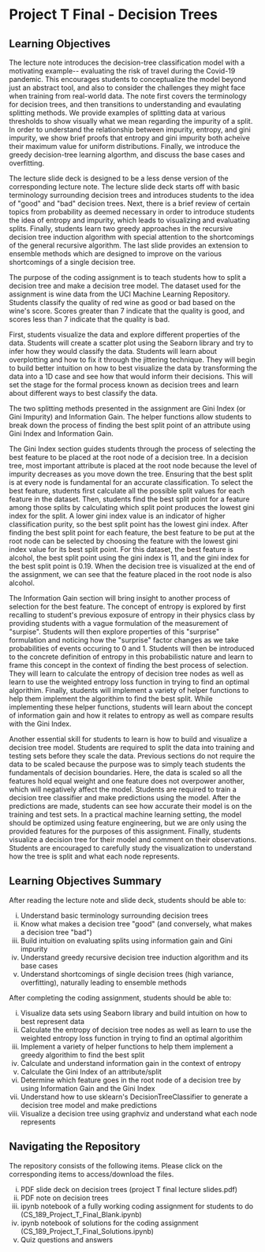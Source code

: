 # Project T Final - Decision Trees

## Learning Objectives
The lecture note introduces the decision-tree classification model with a motivating example-- evaluating the risk of travel during the Covid-19 pandemic. This encourages students to conceptualize the model beyond just an abstract tool, and also to consider the challenges they might face when training from real-world data. The note first covers the terminology for decision trees, and then transitions to understanding and evaulating splitting methods. We provide examples of splitting data at various thresholds to show visually what we mean regarding the impurity of a split. In order to understand the relationship between impurity, entropy, and gini impurity, we show brief proofs that entropy and gini impurity both acheive their maximum value for uniform distributions. Finally, we introduce the greedy decision-tree learning algorthm, and discuss the base cases and overfitting. 

The lecture slide deck is designed to be a less dense version of the corresponding lecture note. The lecture slide deck starts off with basic terminology surrounding decision trees and introduces students to the idea of "good" and "bad" decision trees. Next, there is a brief review of certain topics from probability as deemed necessary in order to introduce students the idea of entropy and impurity, which leads to visualizing and evaluating splits. Finally, students learn two greedy approaches in the recursive decision tree induction algorithm with special attention to the shortcomings of the general recursive algorithm. The last slide provides an extension to ensemble methods which are designed to improve on the various shortcomings of a single decision tree. 

The purpose of the coding assignment is to teach students how to split a decision tree and make a decision tree model. The dataset used for the assignment is wine data from the UCI Machine Learning Repository. Students classify the quality of red wine as good or bad based on the wine's score. Scores greater than 7 indicate that the quality is good, and scores less than 7 indicate that the quality is bad. 

First, students visualize the data and explore different properties of the data. Students will create a scatter plot using the Seaborn library and try to infer how they would classify the data. Students will learn about overplotting and how to fix it through the jittering  technique. They will begin to build better intuition on how to best visualize the data by transforming the data into a 1D case and see how that would inform their decisions. This will set the stage for the formal process known as decision trees and learn about different ways to best classify the data.  

The two splitting methods presented in the assignment are Gini Index (or Gini Impurity) and Information Gain. The helper functions allow students to break down the process of finding the best split point of an attribute using Gini Index and Information Gain. 

The Gini Index section guides students through the process of selecting the best feature to be placed at the root node of a decision tree. In a decision tree, most important attribute is placed at the root node because the level of impurity decreases as you move down the tree. Ensuring that the best split is at every node is fundamental for an accurate classification. To select the best feature, students first calculate all the possible split values for each feature in the dataset. Then, students find the best split point for a feature among those splits by calculating which split point produces the lowest gini index for the split. A lower gini index value is an indicator of higher classification purity, so the best split point has the lowest gini index. After finding the best split point for each feature, the best feature to be put at the root node can be selected by choosing the feature with the lowest gini index value for its best split point. For this dataset, the best feature is alcohol, the best split point using the gini index is 11, and the gini index for the best split point is 0.19. When the decision tree is visualized at the end of the assignment, we can see that the feature placed in the root node is also alcohol. 

The Information Gain section will bring insight to another process of selection for the best feature. The concept of entropy is explored by first recalling to student's previous exposure of entropy in their physics class by providing students with a vague formulation of the measurement of "surpise". Students will then explore properties of this "surprise" formulation and noticing how the "surprise" factor changes as we take probabilities of events occuring to 0 and 1. Students will then be introduced to the concrete definition of entropy in this probabilistic nature and learn to frame this concept in the context of finding the best process of selection. They will learn to calculate the entropy of decision tree nodes as well as learn to use the weighted entropy loss function in trying to find an optimal algorithim. Finally, students will implement a variety of helper functions to help them implement the algorithim to find the best split. While implementing these helper functions, students will learn about the concept of information gain and how it relates to entropy as well as compare results with the Gini Index.  

Another essential skill for students to learn is how to build and visualize a decision tree model. Students are required to split the data into training and testing sets before they scale the data. Previous sections do not require the data to be scaled because the purpose was to simply teach students the fundamentals of decision boundaries. Here, the data is scaled so all the features hold equal weight and one feature does not overpower another, which will negatively affect the model. Students are required to train a decision tree classifier and make predictions using the model. After the predictions are made, students can see how accurate their model is on the training and test sets. In a practical machine learning setting, the model should be optimized using feature engineering, but we are only using the provided features for the purposes of this assignment. Finally, students visualize a decision tree for their model and comment on their observations. Students are encouraged to carefully study the visualization to understand how the tree is split and what each node represents.  

## Learning Objectives Summary
After reading the lecture note and slide deck, students should be able to:
    <ol type="i">
      <li>Understand basic terminology surrounding decision trees</li>
      <li>Know what makes a decision tree "good" (and conversely, what makes a decision tree "bad")</li>
      <li>Build intuition on evaluating splits using information gain and Gini impurity</li>
      <li>Understand greedy recursive decision tree induction algorithm and its base cases</li>
      <li>Understand shortcomings of single decision trees (high variance, overfitting), naturally leading to ensemble methods</li>
    </ol>
After completing the coding assignment, students should be able to:
    <ol type="i">
      <li>Visualize data sets using Seaborn library and build intuition on how to best represent data</li>
      <li>Calculate the entropy of decision tree nodes as well as learn to use the weighted entropy loss function in trying to find an optimal algorithim </li>
      <li>Implement a variety of helper functions to help them implement a greedy algorithim to find the best split</li>
      <li>Calculate and understand information gain in the context of entropy</li>
      <li>Calculate the Gini Index of an attribute/split</li>
      <li>Determine which feature goes in the root node of a decision tree by using Information Gain and the Gini Index</li>
      <li>Understand how to use sklearn's DecisionTreeClassifier to generate a decision tree model and make predictions</li>
      <li>Visualize a decision tree using graphviz and understand what each node represents</li>
    </ol>
## Navigating the Repository
The repository consists of the following items. Please click on the corresponding items to access/download the files.
    <ol type="i">
      <li>PDF slide deck on decision trees (project T final lecture slides.pdf)</li>
      <li>PDF note on decision trees</li>
      <li>ipynb notebook of a fully working coding assignment for students to do (CS_189_Project_T_Final_Blank.ipynb)</li>
      <li>ipynb notebook of solutions for the coding assignment (CS_189_Project_T_Final_Solutions.ipynb)</li>
      <li>Quiz questions and answers</li>
    </ol>
